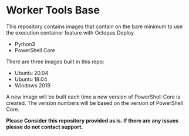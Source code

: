 # Worker Tools Base

This repository contains images that contain on the bare minimum to use the execution container feature with Octopus Deploy.

- Python3
- PowerShell Core

There are three images built in this repo:

- Ubuntu 20.04
- Ubuntu 18.04
- Windows 2019

A new image will be built each time a new version of PowerShell Core is created.  The version numbers will be based on the version of PowerShell Core.

**Please Consider this repository provided as is.  If there are any issues please do not contact support.**
